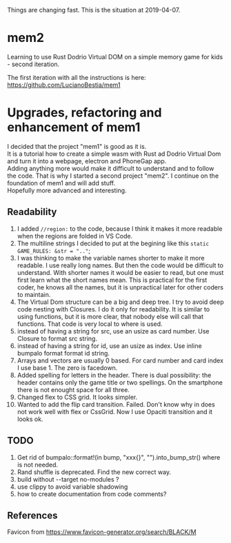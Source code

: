 Things are changing fast. This is the situation at 2019-04-07.
# mem2

Learning to use Rust Dodrio Virtual DOM on a simple memory game for kids - second iteration. 
 
The first iteration with all the instructions is here:  
https://github.com/LucianoBestia/mem1  

# Upgrades, refactoring and enhancement of mem1
I decided that the project "mem1" is good as it is.   
It is a tutorial how to create a simple wasm with Rust ad Dodrio Virtual Dom and turn it into a webpage, electron and PhoneGap app.   
Adding anything more would make it difficult to understand and to follow the code. 
That is why I started a second project "mem2". I continue on the foundation of mem1 and will add stuff.  
Hopefully more advanced and interesting.

## Readability
1. I added `//region:` to the code, because I think it makes it more readable when the regions are folded in VS Code.  
2. The multiline strings I decided to put at the begining like this `static GAME_RULES: &str = ".."`;  
3. I was thinking to make the variable names shorter to make it more readable. I use really long names. But then the code would be difficult to understand. With shorter names it would be easier to read, but one must first learn what the short names mean. This is practical for the first coder, he knows all the names, but it is unpractical later for other coders to maintain.  
4. The Virtual Dom structure can be a big and deep tree. I try to avoid deep code nesting with Closures. I do it only for readability. It is similar to using functions, but it is more clear, that nobody else will call that functions. That code is very local to where is used.  
5. instead of having a string for src, use an usize as card number. Use Closure to format src string. 
6. instead of having a string for id, use an usize as index. Use inline bumpalo format format id string. 
7. Arrays and vectors are usually 0 based. For card number and card index I use base 1. The zero is facedown.
8. Added spelling for letters in the header. There is dual possibility: the header contains only the game title or two spellings. On the smartphone there is not enought space for all three.
9. Changed flex to CSS grid. It looks simpler.
10. Wanted to add the flip card transition. Failed. Don't know why in does not work well with flex or CssGrid. Now I use Opaciti transition and it looks ok.



## TODO
1. Get rid of bumpalo::format!(in bump, "xxx{}", "").into_bump_str() where is not needed.
2. Rand shuffle is deprecated. Find the new correct way.
3. build without --target no-modules ?
4. use clippy to avoid variable shadowing
5. how to create documentation from code comments?

## References
Favicon from https://www.favicon-generator.org/search/BLACK/M  

